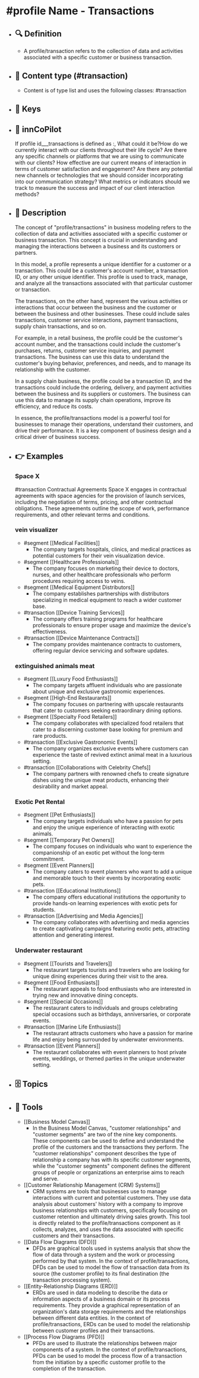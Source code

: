 # #profile Name - Transactions
- ## 🔍 Definition
  - A profile/transaction refers to the collection of data and activities associated with a specific customer or business transaction.
- ## 📰 Content type (#transaction)
  - Content is of type list and uses the following classes: #transaction

- ## 🔑 Keys
  
- ## 🤖 innCoPilot
  If profile id___transactions is defined as :, What could it be?How do we currently interact with our clients throughout their life cycle?
  Are there any specific channels or platforms that we are using to communicate with our clients?
  How effective are our current means of interaction in terms of customer satisfaction and engagement?
  Are there any potential new channels or technologies that we should consider incorporating into our communication strategy?
  What metrics or indicators should we track to measure the success and impact of our client interaction methods?
- ## 📖 Description
  The concept of "profile/transactions" in business modeling refers to the collection of data and activities associated with a specific customer or business transaction. This concept is crucial in understanding and managing the interactions between a business and its customers or partners.
  
  In this model, a profile represents a unique identifier for a customer or a transaction. This could be a customer's account number, a transaction ID, or any other unique identifier. This profile is used to track, manage, and analyze all the transactions associated with that particular customer or transaction.
  
  The transactions, on the other hand, represent the various activities or interactions that occur between the business and the customer or between the business and other businesses. These could include sales transactions, customer service interactions, payment transactions, supply chain transactions, and so on.
  
  For example, in a retail business, the profile could be the customer's account number, and the transactions could include the customer's purchases, returns, customer service inquiries, and payment transactions. The business can use this data to understand the customer's buying behavior, preferences, and needs, and to manage its relationship with the customer.
  
  In a supply chain business, the profile could be a transaction ID, and the transactions could include the ordering, delivery, and payment activities between the business and its suppliers or customers. The business can use this data to manage its supply chain operations, improve its efficiency, and reduce its costs.
  
  In essence, the profile/transactions model is a powerful tool for businesses to manage their operations, understand their customers, and drive their performance. It is a key component of business design and a critical driver of business success.
- ## 👉 Examples
  ### Space X
  #transaction Contractual Agreements
  Space X engages in contractual agreements with space agencies for the provision of launch services, including the negotiation of terms, pricing, and other contractual obligations. These agreements outline the scope of work, performance requirements, and other relevant terms and conditions.
  ### vein visualizer
  - #segment [[Medical Facilities]]
  	- The company targets hospitals, clinics, and medical practices as potential customers for their vein visualization device.
  - #segment [[Healthcare Professionals]]
  	- The company focuses on marketing their device to doctors, nurses, and other healthcare professionals who perform procedures requiring access to veins.
  - #segment [[Medical Equipment Distributors]]
  	- The company establishes partnerships with distributors specializing in medical equipment to reach a wider customer base.
  - #transaction [[Device Training Services]]
  	- The company offers training programs for healthcare professionals to ensure proper usage and maximize the device's effectiveness.
  - #transaction [[Device Maintenance Contracts]]
  	- The company provides maintenance contracts to customers, offering regular device servicing and software updates.
  ### extinguished animals meat
  - #segment [[Luxury Food Enthusiasts]]
  	- The company targets affluent individuals who are passionate about unique and exclusive gastronomic experiences.
  - #segment [[High-End Restaurants]]
  	- The company focuses on partnering with upscale restaurants that cater to customers seeking extraordinary dining options.
  - #segment [[Specialty Food Retailers]]
  	- The company collaborates with specialized food retailers that cater to a discerning customer base looking for premium and rare products.
  - #transaction [[Exclusive Gastronomic Events]]
  	- The company organizes exclusive events where customers can experience the taste of revived extinct animal meat in a luxurious setting.
  - #transaction [[Collaborations with Celebrity Chefs]]
  	- The company partners with renowned chefs to create signature dishes using the unique meat products, enhancing their desirability and market appeal.
  ### Exotic Pet Rental
  - #segment [[Pet Enthusiasts]]
  	- The company targets individuals who have a passion for pets and enjoy the unique experience of interacting with exotic animals.
  - #segment [[Temporary Pet Owners]]
  	- The company focuses on individuals who want to experience the companionship of an exotic pet without the long-term commitment.
  - #segment [[Event Planners]]
  	- The company caters to event planners who want to add a unique and memorable touch to their events by incorporating exotic pets.
  - #transaction [[Educational Institutions]]
  	- The company offers educational institutions the opportunity to provide hands-on learning experiences with exotic pets for students.
  - #transaction [[Advertising and Media Agencies]]
  	- The company collaborates with advertising and media agencies to create captivating campaigns featuring exotic pets, attracting attention and generating interest.
  ### Underwater restaurant
  - #segment [[Tourists and Travelers]]
  	- The restaurant targets tourists and travelers who are looking for unique dining experiences during their visit to the area.
  - #segment [[Food Enthusiasts]]
  	- The restaurant appeals to food enthusiasts who are interested in trying new and innovative dining concepts.
  - #segment [[Special Occasions]]
  	- The restaurant caters to individuals and groups celebrating special occasions such as birthdays, anniversaries, or corporate events.
  - #transaction [[Marine Life Enthusiasts]]
  	- The restaurant attracts customers who have a passion for marine life and enjoy being surrounded by underwater environments.
  - #transaction [[Event Planners]]
  	- The restaurant collaborates with event planners to host private events, weddings, or themed parties in the unique underwater setting.
- ## 🗄️ Topics
  
- ## 🧰 Tools
  - [[Business Model Canvas]]
    - In the Business Model Canvas, "customer relationships" and "customer segments" are two of the nine key components. These components can be used to define and understand the profile of the customers and the transactions they perform. The "customer relationships" component describes the type of relationship a company has with its specific customer segments, while the "customer segments" component defines the different groups of people or organizations an enterprise aims to reach and serve.
  - [[Customer Relationship Management (CRM) Systems]]
    - CRM systems are tools that businesses use to manage interactions with current and potential customers. They use data analysis about customers' history with a company to improve business relationships with customers, specifically focusing on customer retention and ultimately driving sales growth. This tool is directly related to the profile/transactions component as it collects, analyzes, and uses the data associated with specific customers and their transactions.
  - [[Data Flow Diagrams (DFD)]]
    - DFDs are graphical tools used in systems analysis that show the flow of data through a system and the work or processing performed by that system. In the context of profile/transactions, DFDs can be used to model the flow of transaction data from its source (the customer profile) to its final destination (the transaction processing system).
  - [[Entity-Relationship Diagrams (ERD)]]
    - ERDs are used in data modeling to describe the data or information aspects of a business domain or its process requirements. They provide a graphical representation of an organization's data storage requirements and the relationships between different data entities. In the context of profile/transactions, ERDs can be used to model the relationship between customer profiles and their transactions.
  - [[Process Flow Diagrams (PFD)]]
    - PFDs are used to illustrate the relationships between major components of a system. In the context of profile/transactions, PFDs can be used to model the process flow of a transaction from the initiation by a specific customer profile to the completion of the transaction.
